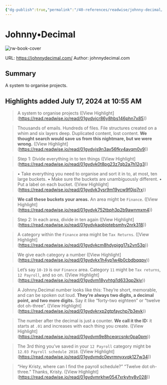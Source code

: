 ```yaml
---
{"dg-publish":true,"permalink":"/40-references/readwise/johnny-decimal/","tags":["rw/articles"]}
---
```


# Johnny•Decimal

![rw-book-cover](https://johnnydecimal.com/icons/icon-192x192.png)
  
URL: https://johnnydecimal.com/
Author: johnnydecimal.com

## Summary

A system to organise projects.

## Highlights added July 17, 2024 at 10:55 AM
>A system to 
>organise projects ([View Highlight] (https://read.readwise.io/read/01gydvjcr86y8hbs146phn7x85))


>Thousands of emails. Hundreds of files. File structures created on a whim and six layers deep. Duplicated content, lost content. **We thought search would save us from this nightmare, but we were wrong.** ([View Highlight] (https://read.readwise.io/read/01gydvjs9n3av56fkv4avqm0v9))


>Step 1: Divide everything in to ten things ([View Highlight] (https://read.readwise.io/read/01gydvk0t8pg23z7qb2a7h12g3))


>• Take everything you need to organise and sort it in to, at most, ten large buckets.
>• Make sure the buckets are unambiguously different.
>• Put a label on each bucket. ([View Highlight] (https://read.readwise.io/read/01gydvk3ysr9m19ycw9f0jq7rx))


>**We call these buckets your areas.** An area might be `Finance`. ([View Highlight] (https://read.readwise.io/read/01gydvk752tbph3p2b9awnmxm4))


>Step 2: In each area, divide in ten again ([View Highlight] (https://read.readwise.io/read/01gydvkaqbjptebsmhy2nrk318))


>A category within the `Finance` area might be `Tax Returns`. ([View Highlight] (https://read.readwise.io/read/01gydvkcm8hdypjgg17s2vn53p))


>We give each category a number ([View Highlight] (https://read.readwise.io/read/01gydvkx1h4yp1w4b0cbdbqqpv))


>Let’s say `10-19` is our `Finance` area. Category `11` might be `Tax returns`, `12 Payroll`, and so on. ([View Highlight] (https://read.readwise.io/read/01gydvm18yvhtgj1d633qp2kjy))


>A Johnny.Decimal number looks like this:
>They’re short, memorable, and can be spoken out loud. **They’re always two digits, a decimal point, and two more digits.**
>Say it like “forty-two eighteen” or “twelve dot oh-three”. ([View Highlight] (https://read.readwise.io/read/01gydvkrxp2gtpfaychp7b3evk))


>The number after the decimal is just a counter. **We call it the ID:** it starts at `.01` and increases with each thing you create. ([View Highlight] (https://read.readwise.io/read/01gydvm9e8hceqrcsnkr0pa0pm))


>The 3rd thing you’ve saved in your `12 Payroll` category might be `12.03 Payroll schedule 2018`. ([View Highlight] (https://read.readwise.io/read/01gydvmdc0evrmnyxvqk127w34))


>“Hey Kristy, where can I find the payroll schedule?” 
>“Twelve dot oh-three.”
>Thanks, Kristy. ([View Highlight] (https://read.readwise.io/read/01gydvmrkhw0547xrkyhy8v028))



